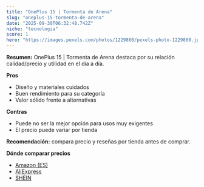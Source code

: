 ```yaml
---
title: "OnePlus 15 | Tormenta de Arena"
slug: "oneplus-15-tormenta-de-arena"
date: "2025-09-30T06:32:48.742Z"
niche: "tecnologia"
score: 1
hero: "https://images.pexels.com/photos/1229860/pexels-photo-1229860.jpeg?auto=compress&cs=tinysrgb&fit=crop&h=627&w=1200&auto=compress&cs=tinysrgb&w=1200&h=675&fit=crop"
---
```


**Resumen:** OnePlus 15 | Tormenta de Arena destaca por su relación calidad/precio y utilidad en el día a día.

**Pros**
- Diseño y materiales cuidados
- Buen rendimiento para su categoría
- Valor sólido frente a alternativas

**Contras**
- Puede no ser la mejor opción para usos muy exigentes
- El precio puede variar por tienda

**Recomendación:** compara precio y reseñas por tienda antes de comprar.

**Dónde comparar precios**
- [Amazon (ES)](https://www.amazon.es/s?k=OnePlus%2015%20%7C%20Tormenta%20de%20Arena&tag=teknovashop25-21)
- [AliExpress](https://www.aliexpress.com/wholesale?SearchText=OnePlus%2015%20%7C%20Tormenta%20de%20Arena)
- [SHEIN](https://www.shein.com/pdsearch/OnePlus%2015%20%7C%20Tormenta%20de%20Arena)